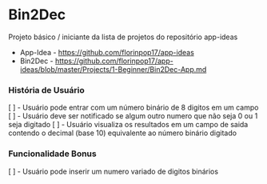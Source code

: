 # Bin2Dec

Projeto básico / iniciante da lista de projetos do repositório app-ideas

- App-Idea - https://github.com/florinpop17/app-ideas
- Bin2Dec - https://github.com/florinpop17/app-ideas/blob/master/Projects/1-Beginner/Bin2Dec-App.md

### História de Usuário
[ ] - Usuário pode entrar com um número binário de 8 digitos em um campo
[ ] - Usuário deve ser notificado se algum outro numero que não seja 0 ou 1 seja digitado
[ ] - Usuário visualiza os resultados em um campo de saida contendo o decimal (base 10) equivalente ao número binário digitado 

### Funcionalidade Bonus
[ ] - Usuário pode inserir um numero variado de digitos binários
